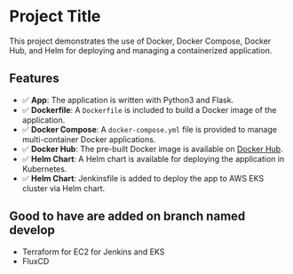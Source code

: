 # Project Title

This project demonstrates the use of Docker, Docker Compose, Docker Hub, and Helm for deploying and managing a containerized application.

## Features

- ✅ **App**: The application is written with Python3 and Flask.
- ✅ **Dockerfile**: A `Dockerfile` is included to build a Docker image of the application.
- ✅ **Docker Compose**: A `docker-compose.yml` file is provided to manage multi-container Docker applications.
- ✅ **Docker Hub**: The pre-built Docker image is available on [Docker Hub](https://hub.docker.com/r/veeren03/veeren-leyline).
- ✅ **Helm Chart**: A Helm chart is available for deploying the application in Kubernetes.
- ✅ **Helm Chart**: Jenkinsfile is added to deploy the app to AWS EKS cluster via Helm chart.





## Good to have are added on branch named develop
- Terraform for EC2 for Jenkins and EKS 
- FluxCD




